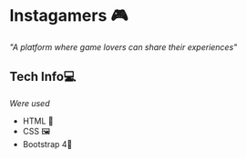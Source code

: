 # 	Instagamers :video_game:

*"A platform where game lovers can share their experiences"*

## Tech Info:computer:

*Were used*

- HTML :bookmark_tabs:
- CSS :framed_picture:
- Bootstrap 4:art:

